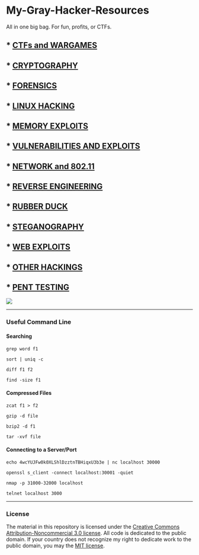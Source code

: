 # My-Gray-Hacker-Resources

All in one big bag. For fun, profits, or CTFs.


## * [CTFs and WARGAMES](https://github.com/bt3gl/My-Gray-Hacker-Resources/tree/master/CTFs_and_WarGames)
## * [CRYPTOGRAPHY](https://github.com/bt3gl/My-Gray-Hacker-Resources/tree/master/Cryptography)
## * [FORENSICS](https://github.com/bt3gl/My-Gray-Hacker-Resources/tree/master/Forensics)
## * [LINUX HACKING](https://github.com/bt3gl/My-Gray-Hacker-Resources/tree/master/Linux_Hacking)
## * [MEMORY EXPLOITS](https://github.com/bt3gl/My-Gray-Hacker-Resources/tree/master/Memory_Exploits)
## * [VULNERABILITIES AND EXPLOITS](https://github.com/bt3gl/My-Gray-Hacker-Resources/tree/master/Vulnerabilities_and_Exploits)
## * [NETWORK and 802.11](https://github.com/bt3gl/My-Gray-Hacker-Resources/tree/master/Network_and_802.11)
## * [REVERSE ENGINEERING](https://github.com/bt3gl/My-Gray-Hacker-Resources/tree/master/Reverse_Engineering)
## * [RUBBER DUCK](https://github.com/bt3gl/My-Gray-Hacker-Resources/tree/master/Rubber_Duck)
## * [STEGANOGRAPHY](https://github.com/bt3gl/My-Gray-Hacker-Resources/tree/master/Steganography)
## * [WEB EXPLOITS](https://github.com/bt3gl/My-Gray-Hacker-Resources/tree/master/Web_Exploits)
## * [OTHER HACKINGS](https://github.com/bt3gl/My-Gray-Hacker-Resources/tree/master/Other_Hackings)
## * [PENT TESTING](https://github.com/bt3gl/My-Gray-Hacker-Resources/tree/master/Pen_Testing)



![](http://i.imgur.com/4WNqTJS.png)


---- 

### Useful Command Line

#### Searching
 
 
```
grep word f1
 
sort | uniq -c
 
diff f1 f2
 
find -size f1
```
 


 
#### Compressed Files
 
 
```
zcat f1 > f2
 
gzip -d file
 
bzip2 -d f1
 
tar -xvf file
```
 
 
 
#### Connecting to a Server/Port
 
```
echo 4wcYUJFw0k0XLShlDzztnTBHiqxU3b3e | nc localhost 30000
 
openssl s_client -connect localhost:30001 -quiet
 
nmap -p 31000-32000 localhost
 
telnet localhost 3000
```
 
----

### License
The material in this repository is licensed under the [Creative Commons Attribution-Noncommercial 3.0 license](http://creativecommons.org/licenses/by-nc/3.0/). All code is dedicated to the public domain. If your country does not recognize my right to dedicate work to the public domain, you may the [MIT license](http://opensource.org/licenses/MIT).

